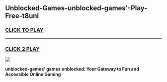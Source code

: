
## Unblocked-Games-unblocked-games'-Play-Free-t8unl
<h3>
<a href="https://premium76.site?title=unblocked-games'&ref=10A">CLICK TO PLAY</a></h3>
<hr>

<h3>
<a href="https://premium76.site?title=unblocked-games'&ref=10A">CLICK 2 PLAY</a>
  
</h3>

<a href="https://premium76.site?title=unblocked-games'&ref=10A"><img src="https://clearcache.store/games.png"></a>


**unblocked-games' games unblocked: Your Gateway to Fun and Accessible Online Gaming**
